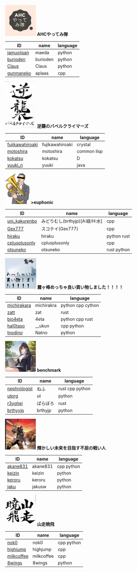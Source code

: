 <img src="./team1.jpg" height="100">
<strong>AHCやってみ隊</strong>

| ID                                                | name     | language |
| ------------------------------------------------- | -------- | -------- |
| [jamuojisan](https://atcoder.jp/users/jamuojisan) | maeda    | python   |
| [burioden](https://atcoder.jp/users/burioden)     | burioden | python   |
| [Claus](https://atcoder.jp/users/Claus)           | Claus    | python   |
| [gunmaneko](https://atcoder.jp/users/gunmaneko)   | aplaas   | cpp      |


<img src="./team2.jpg" width="100">
<strong>逆襲のバベルクライマーズ</strong>


| ID                                                          | name            | language    |
| ----------------------------------------------------------- | --------------- | ----------- |
| [fujikawahiroaki](https://atcoder.jp/users/fujikawahiroaki) | fujikawahiroaki | crystal     |
| [motoshira](https://atcoder.jp/users/motoshira)             | motoshira       | common lisp |
| [kokatsu](https://atcoder.jp/users/kokatsu)                 | kokatsu         | D           |
| [yuuki_n](https://atcoder.jp/users/yuuki_n)                 | yuuki           | java        |


<img src="./team3.jpg" height="100">
<strong>>euphonic</strong>


| ID                                                      | name                           | language    |
| ------------------------------------------------------- | ------------------------------ | ----------- |
| [uni_kakurenbo](https://atcoder.jp/users/uni_kakurenbo) | みどりむし(brthyjp)[A:緑/H:水] | cpp         |
| [Gex777](https://atcoder.jp/users/Gex777)               | スコテイ(Gex777)               | cpp         |
| [hiraku](https://atcoder.jp/users/hiraku)               | hiraku                         | python rust |
| [cplusplusonly](https://atcoder.jp/users/cplusplusonly) | cplusplusonly                  | cpp         |
| [otsuneko](https://atcoder.jp/users/otsuneko)           | otsuneko                       | rust python |

<img src="./team4.jpg" height="100">
<strong>霧ヶ峰めっちゃ良い買い物しました！！！！</strong>


| ID                                                  | name       | language          |
| --------------------------------------------------- | ---------- | ----------------- |
| [michirakara](https://atcoder.jp/users/michirakara) | michirakra | python cpp cython |
| [zatt](https://atcoder.jp/users/zatt)               | zat        | rust              |
| [bio4eta](https://atcoder.jp/users/bio4eta)         | 4eta       | python cpp rust   |
| [hal0taso](https://atcoder.jp/users/hal0taso)       | __ukun     | cpp python        |
| [tnodino](https://atcoder.jp/users/tnodino)         | Natno      | python            |

<img src="./team5.jpg" height="100">
<strong>benchmark</strong>



| ID                                                    | name     | language        |
| ----------------------------------------------------- | -------- | --------------- |
| [nephrologist](https://atcoder.jp/users/nephrologist) | ねふ     | rust cpp python |
| [utprg](https://atcoder.jp/users/utprg)               | ut       | python          |
| [r3yohei](https://atcoder.jp/users/r3yohei)           | ぱらぼろ | rust            |
| [brthyyjp](https://atcoder.jp/users/brthyyjp)         | brthyjp  | python          |


<img src="./team6.jpg" height="100">
<strong>輝かしい未来を目指す不屈の戦い人</strong>



| ID                                            | name     | language   |
| --------------------------------------------- | -------- | ---------- |
| [akane831](https://atcoder.jp/users/akane831) | akane831 | cpp python |
| [keizin](https://atcoder.jp/users/keizin)     | keizin   | python     |
| [keroru](https://atcoder.jp/users/keroru)     | keroru   | python     |
| [jaku](https://atcoder.jp/users/jaku)         | jakusw   | python     |

<img src="./team7.jpg" height="100">
<strong>山走暁飛</strong>



| ID                                                | name       | language   |
| ------------------------------------------------- | ---------- | ---------- |
| [nok0](https://atcoder.jp/users/nok0)             | nok0       | cpp python |
| [highjump](https://atcoder.jp/users/highjump)     | highjump   | cpp        |
| [milkcoffee](https://atcoder.jp/users/milkcoffee) | milkcoffee | cpp        |
| [8wings](https://atcoder.jp/users/8wings)         | 8wings     | python     |
